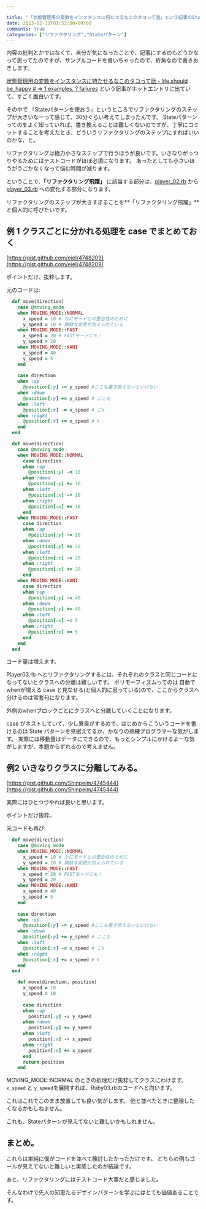 ```yaml
---

title: "「状態管理用の変数をインスタンスに持たせるなこのタコって話」という記事のStateパターンを適用したときのリファクタリングのステップが気になって。"
date: 2013-02-11T01:52:00+09:00
comments: true
categories: ["リファクタリング","Stateパターン"]
---
```


内容の批判とかではなくて、自分が気になったことで、記事にするのもどうかなって思ってたのですが、サンプルコードを書いちゃったので、折角なので書きおきします。

[状態管理用の変数をインスタンスに持たせるなこのタコって話 - life.should be_happy # => 1 examples, ? failures](http://nekogata.hatenablog.com/entry/2013/02/09/233540) という記事がホットエントリに出ていて、すごく面白いです。

その中で 「Stateパターンを使おう」というところでリファクタリングのステップが大きいなーって感じて、30分ぐらい考えてしまったんです。
Stateパターンってのをよく知っていれば、書き換えることは難しくないのですが、丁寧にコミットすることを考えたとき、どういうリファクタリングのステップにすればいいのかな、と。

リファクタリングは極力小さなステップで行うほうが良いです。いきなりがっつりやるためにはテストコードがほぼ必須になります。
あったとしても小さいほうがうごかなくなって悩む時間が減ります。


ということで、**「リファクタリング飛躍」** に該当する部分は、[player_02.rb](https://gist.github.com/Shinpeim/4745444) から [player_03.rb](https://gist.github.com/Shinpeim/4745446) への変化する部分になります。

リファクタリングのステップが大きすぎることを**「リファクタリング飛躍」**と個人的に呼びたいです。


## 例 1 クラスごとに分かれる処理を case でまとめておく

[https://gist.github.com/eiel/4748209](https://gist.github.com/eiel/4748209)

ポイントだけ、抜粋します。

元のコードは:
```ruby
  def move(direction)
    case @moving_mode
    when MOVING_MODE::NORMAL
      x_speed = 10 # かにモードとの整合性のために
      y_speed = 10 # 無駄な変更が加えられている
    when MOVING_MODE::FAST
      x_speed = 20 # FASTモードにも！
      y_speed = 20
    when MOVING_MODE::KANI
      x_speed = 40
      y_speed = 5
    end
 
    case direction
    when :up
      @position[:y] -= y_speed #ここも書き換えないといけない
    when :down
      @position[:y] += y_speed # ここも
    when :left
      @position[:x] -= x_speed # こk
    when :right
      @position[:x] += x_speed # k
    end
  end
```

```ruby
  def move(direction)
    case @moving_mode
    when MOVING_MODE::NORMAL
      case direction
      when :up
        @position[:y] -= 10
      when :down
        @position[:y] += 10
      when :left
        @position[:x] -= 10
      when :right
        @position[:x] += 10
      end
    when MOVING_MODE::FAST
      case direction
      when :up
        @position[:y] -= 20
      when :down
        @position[:y] += 20
      when :left
        @position[:x] -= 20
      when :right
        @position[:x] += 20
      end
    when MOVING_MODE::KANI
      case direction
      when :up
        @position[:y] -= 40
      when :down
        @position[:y] += 40
      when :left
        @position[:x] -= 5
      when :right
        @position[:x] += 5
      end
    end
  end
```

コード量は増えます。

Player03.rb へとリファクタリングするには、それぞれのクラスと同じコードになってないとクラスへの分離は難しいです。
ポリモーフィズムってのは 自動でwhenが増える case と見なせる(と個人的に思っている)ので、ここからクラスへ分けるのは常套句になります。

外側のwhenブロックごとにクラスへと分離していくことになります。


case がネストしていて、少し異臭がするので、はじめからこういうコードを書けるのは State パターンを見据えてるか、かなりの熟練プログラマーな気がします。
実際には移動量はデータにできるので、もっとシンプルにかけるよーな気がしますが、本題からずれるので考えません。


## 例2 いきなりクラスに分離してみる。

[https://gist.github.com/Shinpeim/4745444](https://gist.github.com/Shinpeim/4745444)

実際にはひとつづやれば良いと思います。

ポイントだけ抜粋。

元コードも再び:
```ruby
  def move(direction)
    case @moving_mode
    when MOVING_MODE::NORMAL
      x_speed = 10 # かにモードとの整合性のために
      y_speed = 10 # 無駄な変更が加えられている
    when MOVING_MODE::FAST
      x_speed = 20 # FASTモードにも！
      y_speed = 20
    when MOVING_MODE::KANI
      x_speed = 40
      y_speed = 5
    end
 
    case direction
    when :up
      @position[:y] -= y_speed #ここも書き換えないといけない
    when :down
      @position[:y] += y_speed # ここも
    when :left
      @position[:x] -= x_speed # こk
    when :right
      @position[:x] += x_speed # k
    end
  end
```


```ruby
    def move(direction, position)
      x_speed = 10
      y_speed = 10
 
      case direction
      when :up
        position[:y] -= y_speed
      when :down
        position[:y] += y_speed
      when :left
        position[:x] -= x_speed
      when :right
        position[:x] += x_speed
      end
      return position
    end
```

MOVING_MODE::NORMAL のときの処理だけ抜粋してクラスにわけます。 `x_speed` と `y_speed`を展開すれば、Ruby03.rbのコードへと向います。

これはこれでこのまま放置しても良い気がします。
他と並べたときに整理したくなるかもしねません。

これも、Stateパターンが見えてないと難しいかもしれません。

## まとめ。

これらは単純に僕がコードを並べて検討したかっただけです。
どちらの例もゴールが見えてないと難しいと実感したのが結論です。

あと、リファクタリングにはテストコード大事だと感じました。

そんなわけで先人の知恵たるデザインパターンを学ぶにはとても価値あることです。
